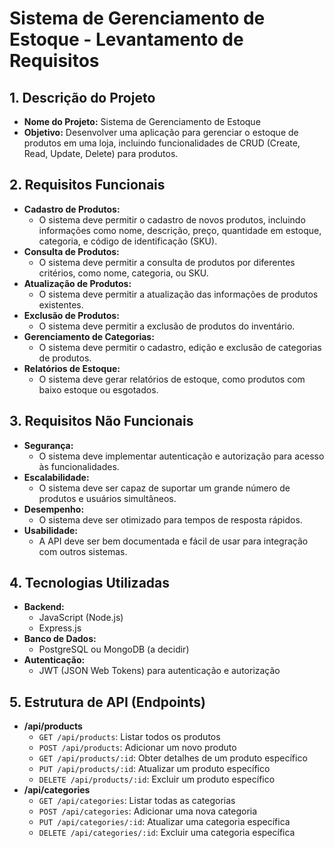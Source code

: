 
# Sistema de Gerenciamento de Estoque - Levantamento de Requisitos

## 1. Descrição do Projeto
- **Nome do Projeto:** Sistema de Gerenciamento de Estoque
- **Objetivo:** Desenvolver uma aplicação para gerenciar o estoque de produtos em uma loja, incluindo funcionalidades de CRUD (Create, Read, Update, Delete) para produtos.

## 2. Requisitos Funcionais
- **Cadastro de Produtos:**
  - O sistema deve permitir o cadastro de novos produtos, incluindo informações como nome, descrição, preço, quantidade em estoque, categoria, e código de identificação (SKU).
- **Consulta de Produtos:**
  - O sistema deve permitir a consulta de produtos por diferentes critérios, como nome, categoria, ou SKU.
- **Atualização de Produtos:**
  - O sistema deve permitir a atualização das informações de produtos existentes.
- **Exclusão de Produtos:**
  - O sistema deve permitir a exclusão de produtos do inventário.
- **Gerenciamento de Categorias:**
  - O sistema deve permitir o cadastro, edição e exclusão de categorias de produtos.
- **Relatórios de Estoque:**
  - O sistema deve gerar relatórios de estoque, como produtos com baixo estoque ou esgotados.

## 3. Requisitos Não Funcionais
- **Segurança:**
  - O sistema deve implementar autenticação e autorização para acesso às funcionalidades.
- **Escalabilidade:**
  - O sistema deve ser capaz de suportar um grande número de produtos e usuários simultâneos.
- **Desempenho:**
  - O sistema deve ser otimizado para tempos de resposta rápidos.
- **Usabilidade:**
  - A API deve ser bem documentada e fácil de usar para integração com outros sistemas.

## 4. Tecnologias Utilizadas
- **Backend:**
  - JavaScript (Node.js)
  - Express.js
- **Banco de Dados:**
  - PostgreSQL ou MongoDB (a decidir)
- **Autenticação:**
  - JWT (JSON Web Tokens) para autenticação e autorização

## 5. Estrutura de API (Endpoints)
- **/api/products**
  - `GET /api/products`: Listar todos os produtos
  - `POST /api/products`: Adicionar um novo produto
  - `GET /api/products/:id`: Obter detalhes de um produto específico
  - `PUT /api/products/:id`: Atualizar um produto específico
  - `DELETE /api/products/:id`: Excluir um produto específico
- **/api/categories**
  - `GET /api/categories`: Listar todas as categorias
  - `POST /api/categories`: Adicionar uma nova categoria
  - `PUT /api/categories/:id`: Atualizar uma categoria específica
  - `DELETE /api/categories/:id`: Excluir uma categoria específica
